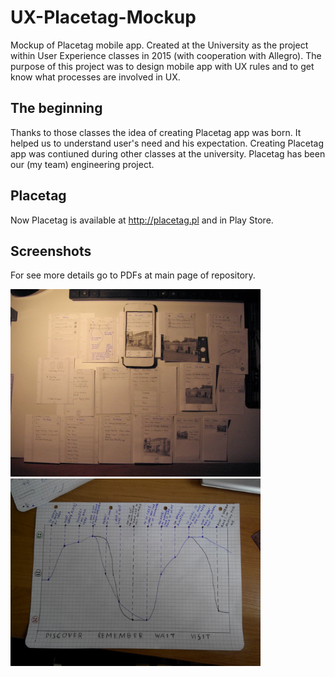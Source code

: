# UX-Placetag-Mockup
Mockup of Placetag mobile app. Created at the University as the project within User Experience classes in 2015 (with cooperation with Allegro). The purpose of this project was to design mobile app with UX rules and to get know what processes are involved in UX.  

## The beginning 
Thanks to those classes the idea of creating Placetag app was born. It helped us to understand user's need and his expectation. Creating Placetag app was contiuned during other classes at the university. Placetag has been our (my team) engineering project. 

## Placetag
Now Placetag is available at http://placetag.pl and in Play Store. 

## Screenshots
For see more details go to PDFs at main page of repository.  
  
<img src="Placetag mockup.JPG" width="400"> <img src="User timeline.jpg" width="400">
